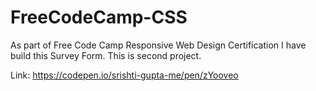 # FreeCodeCamp-CSS

As part of Free Code Camp Responsive Web Design Certification I have build this Survey Form. This is second project. 

Link: https://codepen.io/srishti-gupta-me/pen/zYooveo
